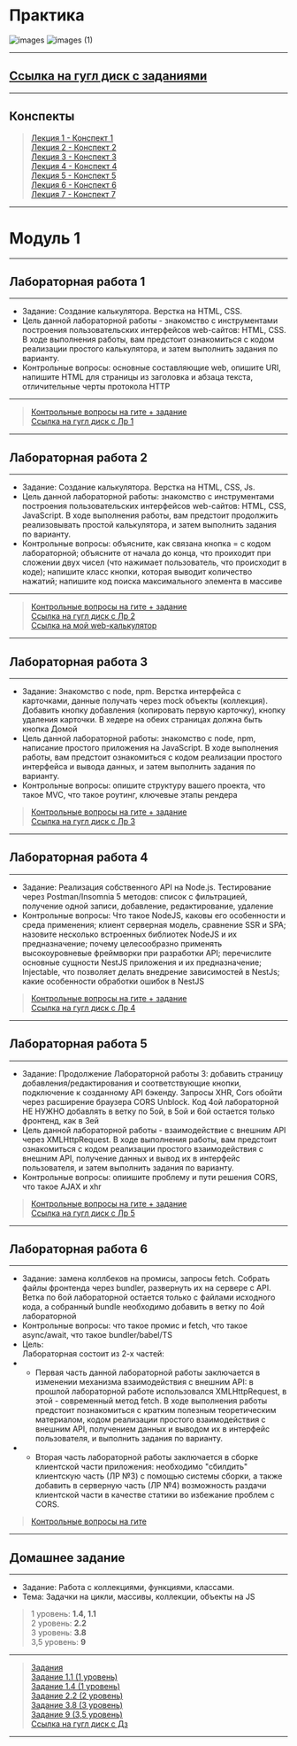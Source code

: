 # Практика

![images](https://github.com/user-attachments/assets/db54944e-a8c3-4c42-9ca8-ff7b5cd8b61d)
![images (1)](https://github.com/user-attachments/assets/f9f83bd2-03e8-40a3-a26b-a088ebf1bfbd)

***
## [Ссылка на гугл диск с заданиями](https://drive.google.com/drive/folders/1fj5Gsqq2CjhLDjeSMvw-VAjeml4il38Q)
***
## Конспекты
> [Лекция 1 - Конспект 1](https://github.com/Lisichka-Ju/practica/tree/main/Conspects/1)  
> [Лекция 2 - Конспект 2](https://github.com/Lisichka-Ju/practica/tree/main/Conspects/2)  
> [Лекция 3 - Конспект 3](https://github.com/Lisichka-Ju/practica/tree/main/Conspects/3)  
> [Лекция 4 - Конспект 4](https://github.com/Lisichka-Ju/practica/tree/main/Conspects/4)  
> [Лекция 5 - Конспект 5](https://github.com/Lisichka-Ju/practica/tree/main/Conspects/5)  
> [Лекция 6 - Конспект 6](https://github.com/Lisichka-Ju/practica/tree/main/Conspects/6)  
> [Лекция 7 - Конспект 7](https://github.com/Lisichka-Ju/practica/tree/main/Conspects/7)  
***
# Модуль 1
***
## Лабораторная работа 1
***
- Задание: Создание калькулятора. Верстка на HTML, CSS.  
- Цель данной лабораторной работы - знакомство с инструментами построения пользовательских интерфейсов web-сайтов: HTML, CSS. В ходе выполнения работы, вам предстоит ознакомиться с кодом реализации простого калькулятора, и затем выполнить задания по варианту.  
- Контрольные вопросы: основные составляющие web, опишите URI, напишите HTML для страницы из заголовка и абзаца текста, отличительные черты протокола HTTP  
***
> [Контрольные вопросы на гите + задание](https://github.com/Lisichka-Ju/practica/tree/main/laba_1)  
> [Ссылка на гугл диск с Лр 1](https://docs.google.com/document/d/1DlGRG0Inf5STZ9WcFQKX9zGPzgDnauub/edit)   
***
## Лабораторная работа 2
***
- Задание: Создание калькулятора. Верстка на HTML, CSS, Js.  
- Цель данной лабораторной работы: знакомство с инструментами построения пользовательских интерфейсов web-сайтов: HTML, CSS, JavaScript. В ходе выполнения работы, вам предстоит продолжить реализовывать простой калькулятора, и затем выполнить задания по варианту.  
- Контрольные вопросы: объясните, как связана кнопка = с кодом лабораторной; объясните от начала до конца, что проиходит при сложении двух чисел (что нажимает пользователь, что происходит в коде); напишите класс кнопки, которая выводит количество нажатий; напишите код поиска максимального элемента в массиве  
***
> [Контрольные вопросы на гите + задание](https://github.com/Lisichka-Ju/practica/blob/main/laba_2/README.md)  
> [Ссылка на гугл диск с Лр 2](https://docs.google.com/document/d/1O_aWV6rSYEi16wdbfGLY6GvMcDrq5dmq/edit)  
> [Ссылка на мой web-калькулятор](https://lisichka-ju.github.io/Calc/index.html)
***
## Лабораторная работа 3
***
-	Задание: Знакомство с node, npm. Верстка интерфейса с карточками, данные получать через mock объекты (коллекция). Добавить кнопку добавления (копировать первую карточку), кнопку удаления карточки. В хедере на обеих страницах должна быть кнопка Домой  
-	Цель данной лабораторной работы: знакомство с node, npm, написание простого приложения на JavaScript. В ходе выполнения работы, вам предстоит ознакомиться с кодом реализации простого интерфейса и вывода данных, и затем выполнить задания по варианту.  
-	Контрольные вопросы: опишите структуру вашего проекта, что такое MVC, что такое роутинг, ключевые этапы рендера  
> [Контрольные вопросы на гите + задание](https://github.com/Lisichka-Ju/practica/tree/main/laba_3)  
> [Ссылка на гугл диск с Лр 3](https://docs.google.com/document/d/1jMvUkAr2BVUFeS4oqygDHm9Aj3_Oo9XK/edit)   
***
## Лабораторная работа 4
***
- Задание: Реализация собственного API на Node.js. Тестирование через Postman/Insomnia 5 методов: список с фильтрацией, получение одной записи, добавление, редактирование, удаление  
- Контрольные вопросы: Что такое NodeJS, каковы его особенности и среда применения; клиент серверная модель, сравнение SSR и SPA; назовите несколько встроенных библиотек NodeJS и их предназначение; почему целесообразно применять высокоуровневые фреймворки при разработки API; перечислите основные сущности NestJS приложения и их предназначение; Injectable, что позволяет делать внедрение зависимостей в NestJs; какие особенности обработки ошибок в NestJS  
> [Контрольные вопросы на гите + задание](https://github.com/Lisichka-Ju/practica/tree/main/laba_4)  
> [Ссылка на гугл диск с Лр 4](https://docs.google.com/document/d/124Jtxu9RaUDHlVb5MnNQdvoo0zgEyjne/edit)  
***
## Лабораторная работа 5
***
- Задание: Продолжение Лабораторной работы 3: добавить страницу добавления/редактирования и соответствующие кнопки, подключение к созданному API бэкенду. Запросы XHR, Cors обойти через расширение браузера CORS Unblock. Код 4ой лабораторной НЕ НУЖНО добавлять в ветку по 5ой, в 5ой и 6ой остается только фронтенд, как в 3ей  
- Цель данной лабораторной работы - взаимодействие с внешним API через XMLHttpRequest. В ходе выполнения работы, вам предстоит ознакомиться с кодом реализации простого взаимодействия с внешним API, получение данных и вывод их в интерфейс пользователя, и затем выполнить задания по варианту.  
- Контрольные вопросы: опиишите проблему и пути решения CORS, что такое AJAX и xhr
> [Контрольные вопросы на гите  + задание](https://github.com/Lisichka-Ju/practica/tree/main/laba_5)  
> [Ссылка на гугл диск с Лр 5]()  
***
## Лабораторная работа 6
***
- Задание: замена коллбеков на промисы, запросы fetch. Собрать файлы фронтенда через bundler, развернуть их на сервере c API. Ветка по 6ой лабораторной остается только с файлами исходного кода, а собранный bundle необходимо добавить в ветку по 4ой лабораторной  
- Контрольные вопросы: что такое промис и fetch, что такое async/await, что такое bundler/babel/TS  
- Цель:  
Лабораторная состоит из 2-х частей:
- - Первая часть данной лабораторной работы заключается в изменении механизма взаимодействия с внешним API: в прошлой лабораторной работе использовался XMLHttpRequest, в этой - современный метод fetch. В ходе выполнения работы предстоит познакомиться с кратким полезным теоретическим материалом, кодом реализации простого взаимодействия с внешним API, получением данных и выводом их в интерфейс пользователя, и выполнить задания по варианту.  
- - Вторая часть лабораторной работы заключается в сборке клиентской части приложения: необходимо "сбилдить" клиентскую часть (ЛР №3) с помощью системы сборки, а также добавить в серверную часть (ЛР №4) возможность раздачи клиентской части в качестве статики во избежание проблем с CORS.  
>[Контрольные вопросы на гите](https://github.com/Lisichka-Ju/practica/tree/main/laba_6)  
***
## Домашнее задание
***
- Задание: Работа с коллекциями, функциями, классами.  
- Тема: Задачки на цикли, массивы, коллекции, объекты на JS  
> 1 уровень: ****1.4, 1.1****  
> 2 уровень: ****2.2****  
> 3 уровень: ****3.8****  
> 3,5 уровень: ****9****  
***
> [Задания](https://github.com/Lisichka-Ju/practica/tree/main/Dz1)  
> [Задание 1.1 (1 уровень)](https://github.com/Lisichka-Ju/practica/blob/main/Dz1/1-1.js)  
> [Задание 1.4 (1 уровень)](https://github.com/Lisichka-Ju/practica/blob/main/Dz1/1-4.js)  
> [Задание 2.2 (2 уровень)](https://github.com/Lisichka-Ju/practica/blob/main/Dz1/2-2.js)  
> [Задание 3.8 (3 уровень)](https://github.com/Lisichka-Ju/practica/tree/main/Dz1/3-8)  
> [Задание 9 (3,5 уровень)](https://github.com/Lisichka-Ju/practica/tree/main/Dz1/9)  
> [Ссылка на гугл диск с Дз](https://docs.google.com/document/d/1I7E7fuZebgCXgpJpCx-oBSjJybIICdb8/edit)  
***
